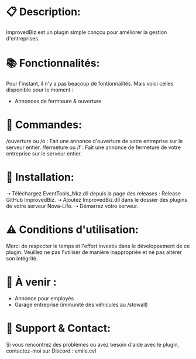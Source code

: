 # 📋 Description:
ImprovedBiz est un plugin simple conçcu pour améliorer la gestion d'entreprises.

# 📚 Fonctionnalités:
Pour l'instant, il n'y a pas beacoup de fontionnalités. Mais voici celles disponible pour le moment :
- Annonces de fermteure & ouverture

# 🔧 Commandes:
/ouverture ou /o : Fait une annonce d'ouverture de votre entreprise sur le serveur entier.
/fermeture ou /f : Fait une annonce de fermeture de votre entreprise sur le serveur entier.

# 📁 Installation:
➝ Téléchargez EventTools_Nkz.dll depuis la page des releases : Release GitHub ImprovedBiz.
➝ Ajoutez ImprovedBiz.dll dans le dossier des plugins de votre serveur Nova-Life.
➝ Démarrez votre serveur.

# ⚠ Conditions d'utilisation:
Merci de respecter le temps et l'effort investis dans le développement de ce plugin. 
Veuillez ne pas l'utiliser de manière inappropriée et ne pas altérer son intégrité.

# 🦺 À venir :
- Annonce pour employés
- Garage entreprise (immunité des véhicules au /stowall)

# 🔌 Support & Contact:
Si vous rencontrez des problèmes ou avez besoin d'aide avec le plugin, contactez-moi sur Discord : emile.cvl 
